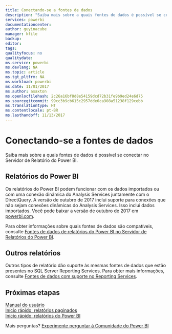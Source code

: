 ```yaml
---
title: Conectando-se a fontes de dados
description: "Saiba mais sobre a quais fontes de dados é possível se conectar no Servidor de Relatório do Power BI."
services: powerbi
documentationcenter: 
author: guyinacube
manager: kfile
backup: 
editor: 
tags: 
qualityfocus: no
qualitydate: 
ms.service: powerbi
ms.devlang: NA
ms.topic: article
ms.tgt_pltfrm: NA
ms.workload: powerbi
ms.date: 11/01/2017
ms.author: asaxton
ms.openlocfilehash: 2c26a16bf8d8e54159dcd72b31fe9b9ed24e6d75
ms.sourcegitcommit: 99cc3b9cb615c2957dde6ca908a51238f129cebb
ms.translationtype: HT
ms.contentlocale: pt-BR
ms.lasthandoff: 11/13/2017
---
```

# <a name="connecting-to-data-sources"></a>Conectando-se a fontes de dados
Saiba mais sobre a quais fontes de dados é possível se conectar no Servidor de Relatório do Power BI.

## <a name="power-bi-reports"></a>Relatórios do Power BI
Os relatórios do Power BI podem funcionar com os dados importados ou com uma conexão dinâmica do Analysis Services juntamente com o DirectQuery. A versão de outubro de 2017 inclui suporte para conexões que não sejam conexões dinâmicas do Analysis Services. Isso inclui dados importados. Você pode baixar a versão de outubro de 2017 em [powerbi.com](https://powerbi.microsoft.com/report-server/).

Para obter informações sobre quais fontes de dados são compatíveis, consulte [Fontes de dados de relatórios do Power BI no Servidor de Relatórios do Power BI](data-sources.md).

## <a name="other-reports"></a>Outros relatórios
Outros tipos de relatório dão suporte às mesmas fontes de dados que estão presentes no SQL Server Reporting Services. Para obter mais informações, consulte [Fontes de dados com suporte no Reporting Services](https://docs.microsoft.com/sql/reporting-services/report-data/data-sources-supported-by-reporting-services-ssrs).

## <a name="next-steps"></a>Próximas etapas
[Manual do usuário](user-handbook-overview.md)  
[Início rápido: relatórios paginados](quickstart-create-paginated-report.md)  
[Início rápido: relatórios do Power BI](quickstart-create-powerbi-report.md)

Mais perguntas? [Experimente perguntar à Comunidade do Power BI](https://community.powerbi.com/)

